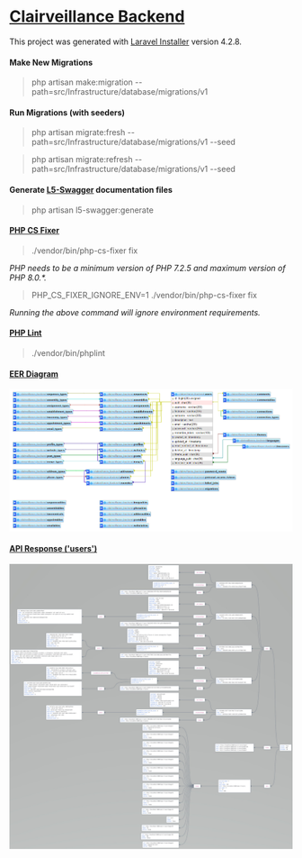 # [Clairveillance Backend](https://github.com/Clairveillance/clairveillance-backend)

This project was generated with [Laravel Installer](https://github.com/laravel/installer) version 4.2.8.

#### Make New Migrations

> php artisan make:migration <name> --path=src/Infrastructure/database/migrations/v1

#### Run Migrations (with seeders)

> php artisan migrate:fresh --path=src/Infrastructure/database/migrations/v1 --seed

> php artisan migrate:refresh --path=src/Infrastructure/database/migrations/v1 --seed

#### Generate [L5-Swagger](https://github.com/DarkaOnLine/L5-Swagger) documentation files

> php artisan l5-swagger:generate

#### [PHP CS Fixer](https://github.com/eduarguz/shift-php-cs)

> ./vendor/bin/php-cs-fixer fix

_PHP needs to be a minimum version of PHP 7.2.5 and maximum version of PHP 8.0.\*._

> PHP_CS_FIXER_IGNORE_ENV=1 ./vendor/bin/php-cs-fixer fix

_Running the above command will ignore environment requirements._

#### [PHP Lint](https://github.com/overtrue/phplint)

> ./vendor/bin/phplint

#### [EER Diagram](https://github.com/Clairveillance/clairveillance-backend/blob/master/EER_diagram_003.png)

![EER Diagram](EER_diagram_003.png "EER Diagram")

#### [API Response ('users')](https://github.com/Clairveillance/clairveillance-backend/blob/master/api_users_001.jpg)

![API Response ('users')](api_users_001.jpg "API Response ('users')")
